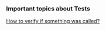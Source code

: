 ### Important topics about Tests

[How to verify if something was called?](https://dev.to/gustavolopess/go-tests-how-to-verify-if-something-was-called-46j9)